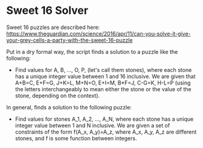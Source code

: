 # Sweet 16 Solver

Sweet 16 puzzles are described here: https://www.theguardian.com/science/2016/apr/11/can-you-solve-it-give-your-grey-cells-a-party-with-the-sweet-16-puzzle

Put in a dry formal way, the script finds a solution to a puzzle like the following:

- Find values for A, B, ..., O, P, (let's call them stones), where each stone has a unique integer value between 1 and 16 inclusive. We are given that A+B=C, E+F=G, J+K=L, M+N=O, E+I=M, B*F=J, C-G=K, H-L=P (using the letters interchangeably to mean either the stone or the value of the stone, depending on the context).

In general, finds a solution to the following puzzle:

- Find values for stones A_1, A_2, ..., A_N, where each stone has a unique integer value between 1 and N inclusive. We are given a set of constraints of the form f(A_x, A_y)=A_z, where A_x, A_y, A_z are different stones, and f is some function between integers.
